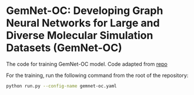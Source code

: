 # GemNet-OC: Developing Graph Neural Networks for Large and Diverse Molecular Simulation Datasets (GemNet-OC)

The code for training GemNet-OC model.
Code adapted from [repo](https://github.com/Open-Catalyst-Project/ocp/tree/main/ocpmodels/models/gemnet_oc)

For the training, run the following command from the root of the repository:

```bash
python run.py --config-name gemnet-oc.yaml
```

